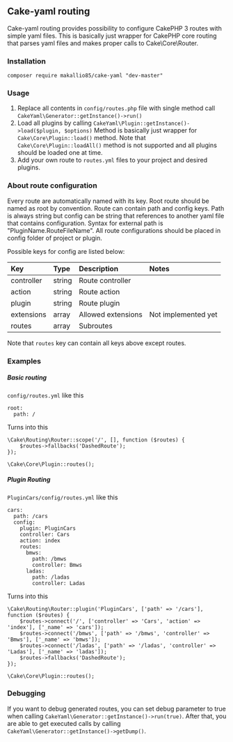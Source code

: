 Cake-yaml routing
-------------------------

Cake-yaml routing provides possibility to configure CakePHP 3 routes with simple yaml files. This is basically just wrapper for CakePHP core routing that parses yaml files and makes proper calls to Cake\Core\Router.

### Installation ###

```composer require makallio85/cake-yaml "dev-master"```

### Usage ###

1. Replace all contents in ```config/routes.php``` file with single method call ```CakeYaml\Generator::getInstance()->run()```
2. Load all plugins by calling ```CakeYaml\Plugin::getInstance()->load($plugin, $options)```  Method is basically just wrapper for ```Cake\Core\Plugin::load()``` method. Note that ```Cake\Core\Plugin::loadAll()``` method is not supported and all plugins should be loaded one at time.
3. Add your own route to ```routes.yml``` files to your project and desired plugins.

### About route configuration ###

Every route are automatically named with its key. Root route should be named as root by convention.
Route can contain path and config keys. Path is always string but config can be string that references to another yaml file that contains configuration. Syntax for external path is "PluginName.RouteFileName". All route configurations should be placed in config folder of project or plugin.

Possible keys for config are listed below:

| Key        | Type   | Description         | Notes               |
|:-----------|:-------|:--------------------|:--------------------|
| controller | string | Route controller    |                     |
| action     | string | Route action        |                     |
| plugin     | string | Route plugin        |                     |
| extensions | array  | Allowed extensions  | Not implemented yet |
| routes     | array  | Subroutes           |                     |

Note that ```routes``` key can contain all keys above except routes.

### Examples ###

##### Basic routing #####
```config/routes.yml``` like this
```
root:
  path: /
```

Turns into this

```
\Cake\Routing\Router::scope('/', [], function ($routes) {
	$routes->fallbacks('DashedRoute');
});

\Cake\Core\Plugin::routes();
```

##### Plugin Routing #####

```PluginCars/config/routes.yml``` like this

```
cars:
  path: /cars
  config:
    plugin: PluginCars
    controller: Cars
    action: index
    routes:
      bmws:
        path: /bmws
        controller: Bmws
      ladas:
        path: /ladas
        controller: Ladas
```

Turns into this

```
\Cake\Routing\Router::plugin('PluginCars', ['path' => '/cars'], function ($routes) {
	$routes->connect('/', ['controller' => 'Cars', 'action' => 'index'], ['_name' => 'cars']);
	$routes->connect('/bmws', ['path' => '/bmws', 'controller' => 'Bmws'], ['_name' => 'bmws']);
	$routes->connect('/ladas', ['path' => '/ladas', 'controller' => 'Ladas'], ['_name' => 'ladas']);
	$routes->fallbacks('DashedRoute');
});

\Cake\Core\Plugin::routes();
```

### Debugging ###

If you want to debug generated routes, you can set debug parameter to true when calling ```CakeYaml\Generator::getInstance()->run(true)```.
After that, you are able to get executed calls by calling ```CakeYaml\Generator::getInstance()->getDump()```.
